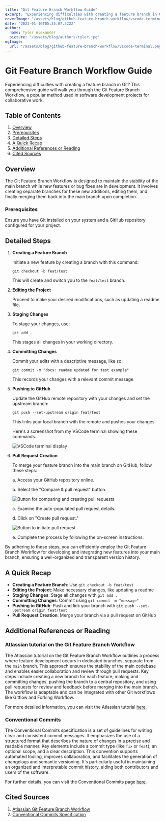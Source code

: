 ```yaml
---
title: "Git Feature Branch Workflow Guide"
excerpt: "Experiencing difficulties with creating a feature branch in Git? This comprehensive guide will walk you through the Git Feature Branch Workflow, a popular method used in software development projects for collaborative work."
coverImage: "/assets/blog/github-feature-branch-workflow/vscode-terminal.png"
date: "2023-01-16T05:35:07.322Z"
author:
  name: Tyler Alexander
  picture: "/assets/blog/authors/tyler.jpg"
ogImage:
  url: "/assets/blog/github-feature-branch-workflow/vscode-terminal.png"
---
```


# Git Feature Branch Workflow Guide

Experiencing difficulties with creating a feature branch in Git? This comprehensive guide will walk you through the Git Feature Branch Workflow, a popular method used in software development projects for collaborative work.

## Table of Contents
1. [Overview](#overview)
2. [Prerequisites](#prerequisites)
3. [Detailed Steps](#detailed-steps)
4. [A Quick Recap](#a-quick-recap)
5. [Additional References or Reading](#additional-references-or-reading)
6. [Cited Sources](#cited-sources)

## Overview

The Git Feature Branch Workflow is designed to maintain the stability of the main branch while new features or bug fixes are in development. It involves creating separate branches for these new additions, editing them, and finally merging them back into the main branch upon completion.

### Prerequisites

Ensure you have Git installed on your system and a GitHub repository configured for your project.

## Detailed Steps

1. **Creating a Feature Branch**

   Initiate a new feature by creating a branch with this command:

   ```shell
   git checkout -b feat/test
   ```

   This will create and switch you to the `feat/test` branch.

2. **Editing the Project**

   Proceed to make your desired modifications, such as updating a readme file.

3. **Staging Changes**

   To stage your changes, use:

   ```shell
   git add .
   ```

   This stages all changes in your working directory.

4. **Committing Changes**

   Commit your edits with a descriptive message, like so:

   ```shell
   git commit -m "docs: readme updated for test example"
   ```

   This records your changes with a relevant commit message.

5. **Pushing to GitHub**

   Update the GitHub remote repository with your changes and set the upstream branch:

   ```shell
   git push --set-upstream origin feat/test
   ```

   This links your local branch with the remote and pushes your changes.

   Here's a screenshot from my VSCode terminal showing these commands.

   ![VSCode terminal display](/assets/blog/github-feature-branch-workflow/vscode-terminal.png)

6. **Pull Request Creation**

   To merge your feature branch into the main branch on GitHub, follow these steps:

   a. Access your GitHub repository online.

   b. Select the "Compare & pull request" button.

   ![Button for comparing and creating pull requests](/assets/blog/github-feature-branch-workflow/github-green-compare-pull-request-button.png)

   c. Examine the auto-populated pull request details.

   d. Click on "Create pull request."

   ![Button to initiate pull request](/assets/blog/github-feature-branch-workflow/github-create-pull-request.png)

   e. Complete the process by following the on-screen instructions.

By adhering to these steps, you can efficiently employ the Git Feature Branch Workflow for developing and integrating new features into your main branch, ensuring a well-organized and transparent version history.

## A Quick Recap
- **Creating a Feature Branch**: Use `git checkout -b feat/test`
- **Editing the Project**: Make necessary changes, like updating a readme
- **Staging Changes**: Stage all changes with `git add .`
- **Committing Changes**: Commit using `git commit -m "message"`
- **Pushing to GitHub**: Push and link your branch with `git push --set-upstream origin feat/test`
- **Pull Request Creation**: Merge your branch via a pull request on GitHub

## Additional References or Reading

### Atlassian tutorial on the Git Feature Branch Workflow
The Atlassian tutorial on the Git Feature Branch Workflow outlines a process where feature development occurs in dedicated branches, separate from the `main` branch. This approach ensures the stability of the main codebase and enables easier collaboration and review through pull requests. Key steps include creating a new branch for each feature, making and committing changes, pushing the branch to a central repository, and using pull requests for review and feedback before merging into the main branch. The workflow is adaptable and can be integrated with other Git workflows like Gitflow and Forking Workflow.

For more detailed information, you can visit the Atlassian tutorial [here](https://www.atlassian.com/git/tutorials/comparing-workflows/feature-branch-workflow).


### Conventional Commits
The Conventional Commits specification is a set of guidelines for writing clear and consistent commit messages. It emphasizes the use of a structured format that describes the nature of changes in a precise and readable manner. Key elements include a commit type (like `fix` or `feat`), an optional scope, and a clear description. This convention supports automated tooling, improves collaboration, and facilitates the generation of changelogs and semantic versioning. It's particularly useful in maintaining an organized and interpretable commit history, aiding both contributors and users of the software.

For further details, you can visit the Conventional Commits page [here](https://www.conventionalcommits.org/en/v1.0.0-beta.4/).

## Cited Sources
1. [Atlassian Git Feature Branch Workflow](https://www.atlassian.com/git/tutorials/comparing-workflows/feature-branch-workflow)
2. [Conventional Commits Specification](https://www.conventionalcommits.org/en/v1.0.0-beta.4/)